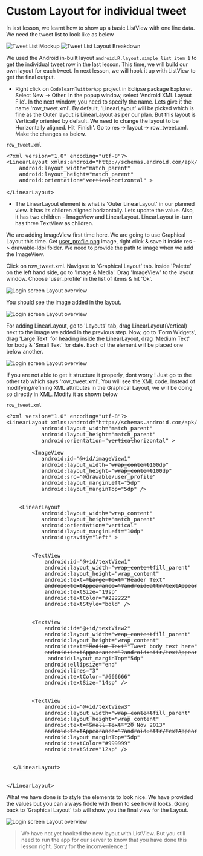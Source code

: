 # Custom Layout for individual tweet

In last lesson, we learnt how to show up a basic ListView with one line data. We need the tweet list to look like as below 

![Tweet List Mockup](assets/twitter-client/row-tweet-screenshot.png "Tweet List Mockup")
![Tweet List Layout Breakdown](assets/twitter-client/row-tweet-layout-breakdown.png "Tweet List Layout Breakdown")

We used the Android in-built layout `android.R.layout.simple_list_item_1` to get the individual tweet row in the last lesson. This time, we will build our own layout for each tweet. In next lesson, we will hook it up with ListView to get the final output.

* Right click on `CodelearnTwitterApp` project in Eclipse package Explorer. Select New -> Other. In the popup window, select 'Android XML Layout File'. In the next window, you need to specify the name. Lets give it the name 'row_tweet.xml'. By default, 'LinearLayout' will be picked which is fine as the Outer layout is LinearLayout as per our plan. But this layout is Vertically oriented by default. We need to change the layout to be Horizontally aligned. Hit 'Finish'. Go to res -> layout -> row_tweet.xml. Make the changes as below.

`row_tweet.xml`
<pre>
&lt;?xml version="1.0" encoding="utf-8"?&gt;
&lt;LinearLayout xmlns:android="http://schemas.android.com/apk/res/android"
    android:layout_width="match_parent"
    android:layout_height="match_parent"
    android:orientation="<strike>vertical</strike><span class="highlight">horizontal</span>" &gt;
    
&lt;/LinearLayout&gt;
</pre>

* The LinearLayout element is what is 'Outer LinearLayout' in our planned view. It has its children aligned horizontally. Lets update the value. Also, it has two children - ImageView and LinearLayout. LinearLayout in-turn has three TextView as children.

We are adding ImageView first time here. We are going to use Graphical Layout this time. Get [user_profile.png](assets/user_profile.png) image, right click & save it inside res -> drawable-ldpi folder. We need to provide the path to image when we add the ImageView.

Click on row_tweet.xml. Navigate to 'Graphical Layout' tab. Inside 'Palette' on the left hand side, go to 'Image & Media'. Drag 'ImageView' to the layout window. Choose 'user_profile' in the list of items & hit 'Ok'.

![Login screen Layout overview](assets/twitter-client/image_selection.png)

You should see the image added in the layout. 

![Login screen Layout overview](assets/twitter-client/image_view.png)

For adding LinearLayout, go to 'Layouts' tab, drag LinearLayout(Vertical) next to the image we added in the previous step. 
Now, go to 'Form Widgets', drag 'Large Text' for heading inside the LinearLayout, drag 'Medium Text' for body & 'Small Text' for date. Each of the element will be placed one below another. 

![Login screen Layout overview](assets/twitter-client/vertical_text_align.png)

If you are not able to get it structure it properly, dont worry ! Just go to the other tab which says 'row_tweet.xml'. You will see the XML code. Instead of modifying/refining XML attributes in the Graphical Layout, we will be doing so directly in XML. Modify it as shown below 

`row_tweet.xml`
<pre>
&lt;?xml version="1.0" encoding="utf-8"?&gt;
&lt;LinearLayout xmlns:android="http://schemas.android.com/apk/res/android"
           android:layout_width="match_parent"
           android:layout_height="match_parent"
           android:orientation="<strike>vertical</strike><span class="highlight">horizontal</span>" &gt;

        &lt;ImageView
           android:id="@+id/imageView1"
           android:layout_width="<strike>wrap_content</strike><span class='highlight'>100dp</span>"
           android:layout_height="<strike>wrap_content</strike><span class='highlight'>100dp</span>"
           android:src="@drawable/user_profile"
		   <span class="highlight">android:layout_marginLeft="5dp"
           android:layout_marginTop="5dp"</span> /&gt;
		

	&lt;LinearLayout
           android:layout_width="wrap_content"
           android:layout_height="match_parent"
           android:orientation="vertical" 
           <span class="highlight">android:layout_marginLeft="10dp"
		   android:gravity="left"</span> &gt;
		

        &lt;TextView
            android:id="@+id/textView1"
            android:layout_width="<strike>wrap_content</strike><span class='highlight'>fill_parent</span>"
            android:layout_height="wrap_content"
            android:text=<strike>"Large Text"</strike><span class="highlight">"Header Text"</span>
            <strike>android:textAppearance="?android:attr/textAppearanceLarge"</strike>
			<span class="highlight">android:textSize="19sp"
            android:textColor="#222222"
            android:textStyle="bold"</span> /&gt;
	

        &lt;TextView
            android:id="@+id/textView2"
            android:layout_width="<strike>wrap_content</strike><span class='highlight'>fill_parent</span>"
            android:layout_height="wrap_content"
            android:text=<strike>"Medium Text"</strike><span class="highlight">"Tweet body text here"</span>
            <strike>android:textAppearance="?android:attr/textAppearanceMedium"</strike>
			<span class="highlight"> android:layout_marginTop="5dp"
            android:ellipsize="end"
            android:lines="3"
			android:textColor="#666666"                                                
            android:textSize="14sp"</span> /&gt;
	

        &lt;TextView
            android:id="@+id/textView3"
            android:layout_width="<strike>wrap_content</strike><span class='highlight'>fill_parent</span>"
            android:layout_height="wrap_content"
            android:text=<strike>"Small Text"</strike><span class="highlight">"20 Nov 2013"</span>
            <strike>android:textAppearance="?android:attr/textAppearanceSmall"</strike>
			<span class="highlight">android:layout_marginTop="5dp"
            android:textColor="#999999"
            android:textSize="12sp"</span> /&gt;
	

  &lt;/LinearLayout&gt;


&lt;/LinearLayout&gt;
</pre>

What we have done is to style the elements to look nice. We have provided the values but you can always fiddle with them to see how it looks. Going back to 'Graphical Layout' tab will show you the final view for the Layout. 


![Login screen Layout overview](assets/twitter-client/twitter_tweet.png)

> We have not yet hooked the new layout with ListView. But you still need to run the app for our server to know that you have done this lesson right. Sorry for the inconvenience :)
